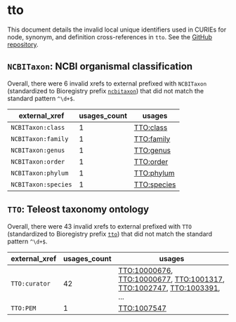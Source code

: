 # tto

This document details the invalid local unique identifiers used in CURIEs
for node, synonym, and definition cross-references in `tto`. See the [GitHub repository](https://github.com/phenoscape/teleost-taxonomy-ontology).


## `NCBITaxon`: NCBI organismal classification

Overall, there were 6 invalid
xrefs to external prefixed with `NCBITaxon` (standardized to Bioregistry
prefix [`ncbitaxon`](https://bioregistry.io/ncbitaxon)) that
did not match the standard pattern `^\d+$`.

| external_xref       |   usages_count | usages                                                    |
|---------------------|----------------|-----------------------------------------------------------|
| `NCBITaxon:class`   |              1 | [TTO:class](http://purl.obolibrary.org/obo/TTO_class)     |
| `NCBITaxon:family`  |              1 | [TTO:family](http://purl.obolibrary.org/obo/TTO_family)   |
| `NCBITaxon:genus`   |              1 | [TTO:genus](http://purl.obolibrary.org/obo/TTO_genus)     |
| `NCBITaxon:order`   |              1 | [TTO:order](http://purl.obolibrary.org/obo/TTO_order)     |
| `NCBITaxon:phylum`  |              1 | [TTO:phylum](http://purl.obolibrary.org/obo/TTO_phylum)   |
| `NCBITaxon:species` |              1 | [TTO:species](http://purl.obolibrary.org/obo/TTO_species) |

## `TTO`: Teleost taxonomy ontology

Overall, there were 43 invalid
xrefs to external prefixed with `TTO` (standardized to Bioregistry
prefix [`tto`](https://bioregistry.io/tto)) that
did not match the standard pattern `^\d+$`.

| external_xref   |   usages_count | usages                                                                                                                                                                                                                                                                                                         |
|-----------------|----------------|----------------------------------------------------------------------------------------------------------------------------------------------------------------------------------------------------------------------------------------------------------------------------------------------------------------|
| `TTO:curator`   |             42 | [TTO:10000676](http://purl.obolibrary.org/obo/TTO_10000676), [TTO:10000677](http://purl.obolibrary.org/obo/TTO_10000677), [TTO:1001317](http://purl.obolibrary.org/obo/TTO_1001317), [TTO:1002747](http://purl.obolibrary.org/obo/TTO_1002747), [TTO:1003391](http://purl.obolibrary.org/obo/TTO_1003391), ... |
| `TTO:PEM`       |              1 | [TTO:1007547](http://purl.obolibrary.org/obo/TTO_1007547)                                                                                                                                                                                                                                                      |

